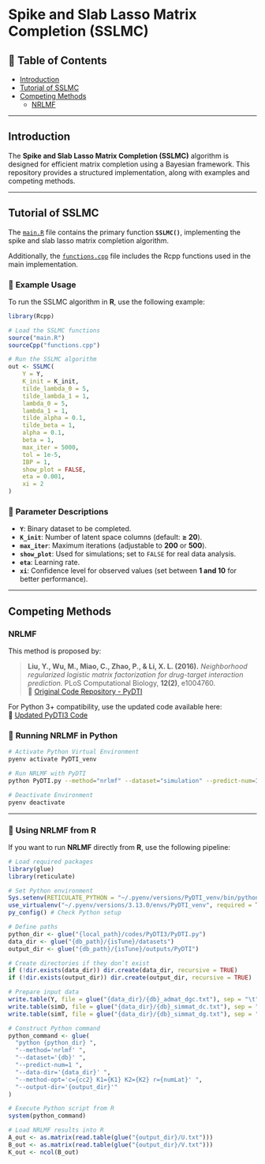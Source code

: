 # **Spike and Slab Lasso Matrix Completion (SSLMC)**

## 📖 Table of Contents
- [Introduction](#introduction)
- [Tutorial of SSLMC](#tutorial-of-sslmc)
- [Competing Methods](#competing-methods)
  - [NRLMF](#nrlmf)

---

## Introduction
The **Spike and Slab Lasso Matrix Completion (SSLMC)** algorithm is designed for efficient matrix completion using a Bayesian framework. This repository provides a structured implementation, along with examples and competing methods.

---

## Tutorial of SSLMC
The [`main.R`](https://github.com/Sijianf/SSLMC/blob/main/codes/SSLMC/main.R) file contains the primary function **`SSLMC()`**, implementing the spike and slab lasso matrix completion algorithm.

Additionally, the [`functions.cpp`](https://github.com/Sijianf/SSLMC/blob/main/codes/SSLMC/functions.cpp) file includes the Rcpp functions used in the main implementation.

### 🚀 **Example Usage**
To run the SSLMC algorithm in **R**, use the following example:

```r
library(Rcpp)

# Load the SSLMC functions
source("main.R")
sourceCpp("functions.cpp")

# Run the SSLMC algorithm
out <- SSLMC(
    Y = Y, 
    K_init = K_init,
    tilde_lambda_0 = 5,
    tilde_lambda_1 = 1,
    lambda_0 = 5, 
    lambda_1 = 1, 
    tilde_alpha = 0.1, 
    tilde_beta = 1,
    alpha = 0.1, 
    beta = 1,
    max_iter = 5000, 
    tol = 1e-5, 
    IBP = 1, 
    show_plot = FALSE,
    eta = 0.001,
    xi = 2
)
```

### 📌 **Parameter Descriptions**
- **`Y`**: Binary dataset to be completed.
- **`K_init`**: Number of latent space columns (default: **≥ 20**).
- **`max_iter`**: Maximum iterations (adjustable to **200** or **500**).
- **`show_plot`**: Used for simulations; set to `FALSE` for real data analysis.
- **`eta`**: Learning rate.
- **`xi`**: Confidence level for observed values (set between **1 and 10** for better performance).

---

## Competing Methods

### NRLMF
This method is proposed by:

> **Liu, Y., Wu, M., Miao, C., Zhao, P., & Li, X. L. (2016).** *Neighborhood regularized logistic matrix factorization for drug-target interaction prediction.* PLoS Computational Biology, **12(2)**, e1004760.  
> 🔗 [Original Code Repository - PyDTI](https://github.com/stephenliu0423/PyDTI)

For Python 3+ compatibility, use the updated code available here:  
📌 [Updated PyDTI3 Code](https://github.com/Sijianf/SSLMC/tree/main/codes/PyDTI3)

### 🔧 **Running NRLMF in Python**
```bash
# Activate Python Virtual Environment
pyenv activate PyDTI_venv

# Run NRLMF with PyDTI
python PyDTI.py --method="nrlmf" --dataset="simulation" --predict-num=1 --data-dir="./datasets" --output-dir="./outputs"

# Deactivate Environment
pyenv deactivate
```

---

### 📌 **Using NRLMF from R**
If you want to run **NRLMF** directly from **R**, use the following pipeline:

```r
# Load required packages
library(glue)
library(reticulate)

# Set Python environment
Sys.setenv(RETICULATE_PYTHON = "~/.pyenv/versions/PyDTI_venv/bin/python")
use_virtualenv("~/.pyenv/versions/3.13.0/envs/PyDTI_venv", required = TRUE)
py_config() # Check Python setup

# Define paths
python_dir <- glue("{local_path}/codes/PyDTI3/PyDTI.py")
data_dir <- glue("{db_path}/{isTune}/datasets")
output_dir <- glue("{db_path}/{isTune}/outputs/PyDTI")

# Create directories if they don’t exist
if (!dir.exists(data_dir)) dir.create(data_dir, recursive = TRUE)
if (!dir.exists(output_dir)) dir.create(output_dir, recursive = TRUE)

# Prepare input data
write.table(Y, file = glue("{data_dir}/{db}_admat_dgc.txt"), sep = "\t", row.names = FALSE, col.names = FALSE)
write.table(simD, file = glue("{data_dir}/{db}_simmat_dc.txt"), sep = "\t", row.names = FALSE, col.names = FALSE)
write.table(simT, file = glue("{data_dir}/{db}_simmat_dg.txt"), sep = "\t", row.names = FALSE, col.names = FALSE)

# Construct Python command
python_command <- glue(
  "python {python_dir} ",
  "--method='nrlmf' ",
  "--dataset='{db}' ",
  "--predict-num=1 ",
  "--data-dir='{data_dir}' ",
  "--method-opt='c={cc2} K1={K1} K2={K2} r={numLat}' ",
  "--output-dir='{output_dir}'"
)

# Execute Python script from R
system(python_command)

# Load NRLMF results into R
A_out <- as.matrix(read.table(glue("{output_dir}/U.txt")))
B_out <- as.matrix(read.table(glue("{output_dir}/V.txt")))
K_out <- ncol(B_out)
```
